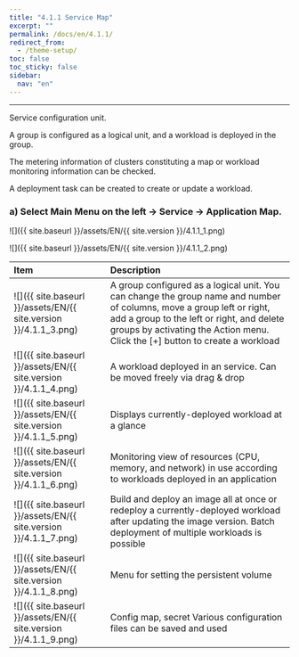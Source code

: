 ```yaml
---
title: "4.1.1 Service Map"
excerpt: ""
permalink: /docs/en/4.1.1/
redirect_from:
  - /theme-setup/
toc: false
toc_sticky: false
sidebar:
  nav: "en"
---
```



---
Service configuration unit.

A group is configured as a logical unit, and a workload is deployed in the group.

The metering information of clusters constituting a map or workload monitoring information can be checked.

A deployment task can be created to create or update a workload.

### a\) Select Main Menu on the left → Service → Application Map.
![]({{ site.baseurl }}/assets/EN/{{ site.version }}/4.1.1_1.png)

![]({{ site.baseurl }}/assets/EN/{{ site.version }}/4.1.1_2.png)

| **Item**                                                         | **Description**                                                                                                                                                                                                                                     |
| :--------------------------------------------------------------- | :-------------------------------------------------------------------------------------------------------------------------------------------------------------------------------------------------------------------------------------------------- |
| ![]({{ site.baseurl }}/assets/EN/{{ site.version }}/4.1.1_3.png) | A group configured as a logical unit. You can change the group name and number of columns, move a group left or right, add a group to the left or right, and delete groups by activating the Action menu. Click the [+] button to create a workload |
| ![]({{ site.baseurl }}/assets/EN/{{ site.version }}/4.1.1_4.png) | A workload deployed in an service. Can be moved freely via drag & drop                                                                                                                                                                          |
| ![]({{ site.baseurl }}/assets/EN/{{ site.version }}/4.1.1_5.png) | Displays currently-deployed workload at a glance                                                                                                                                                                                                    |
| ![]({{ site.baseurl }}/assets/EN/{{ site.version }}/4.1.1_6.png) | Monitoring view of resources \(CPU, memory, and network\) in use according to workloads deployed in an application                                                                                                                                  |
| ![]({{ site.baseurl }}/assets/EN/{{ site.version }}/4.1.1_7.png) | Build and deploy an image all at once or redeploy a currently-deployed workload after updating the image version. Batch deployment of multiple workloads is possible                                                                                |
| ![]({{ site.baseurl }}/assets/EN/{{ site.version }}/4.1.1_8.png) | Menu for setting the persistent volume                                                                                                                                                                                        |
| ![]({{ site.baseurl }}/assets/EN/{{ site.version }}/4.1.1_9.png) | Config map, secret Various configuration files can be saved and used                                                                                                                                                                                        |

